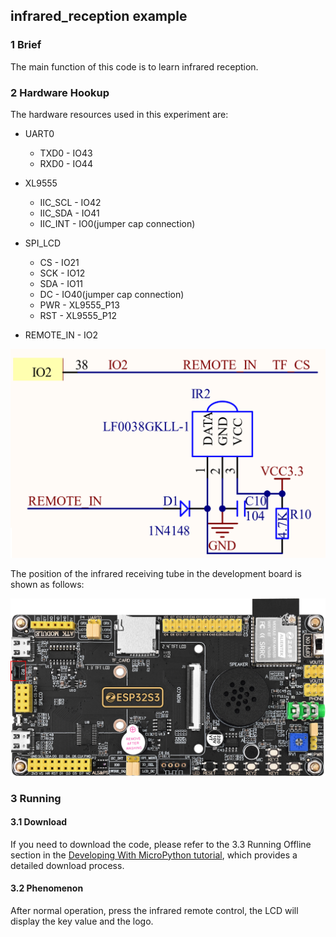 ## infrared_reception example

### 1 Brief

The main function of this code is to learn infrared reception.

### 2 Hardware Hookup

The hardware resources used in this experiment are:

- UART0

  - TXD0 - IO43
  - RXD0 - IO44
- XL9555
  - IIC_SCL - IO42
  - IIC_SDA - IO41
  - IIC_INT - IO0(jumper cap connection)
- SPI_LCD
  - CS - IO21
  - SCK - IO12
  - SDA - IO11
  - DC - IO40(jumper cap connection)
  - PWR - XL9555_P13
  - RST - XL9555_P12
- REMOTE_IN - IO2

<img src="../../../../1_docs/3_figures/examples/remote/infrared_reception_sch.png" style="zoom:50%;" />

The position of the infrared receiving tube in the development board is shown as follows:

![](../../../../1_docs/3_figures/examples/remote/infrared_reception_position.png)

### 3 Running

#### 3.1 Download

If you need to download the code, please refer to the 3.3 Running Offline section in the [Developing With MicroPython tutorial](../../../../1_docs/Developing_With_MicroPython.md), which provides a detailed download process.

#### 3.2 Phenomenon

After normal operation, press the infrared remote control, the LCD will display the key value and the logo.

![]()